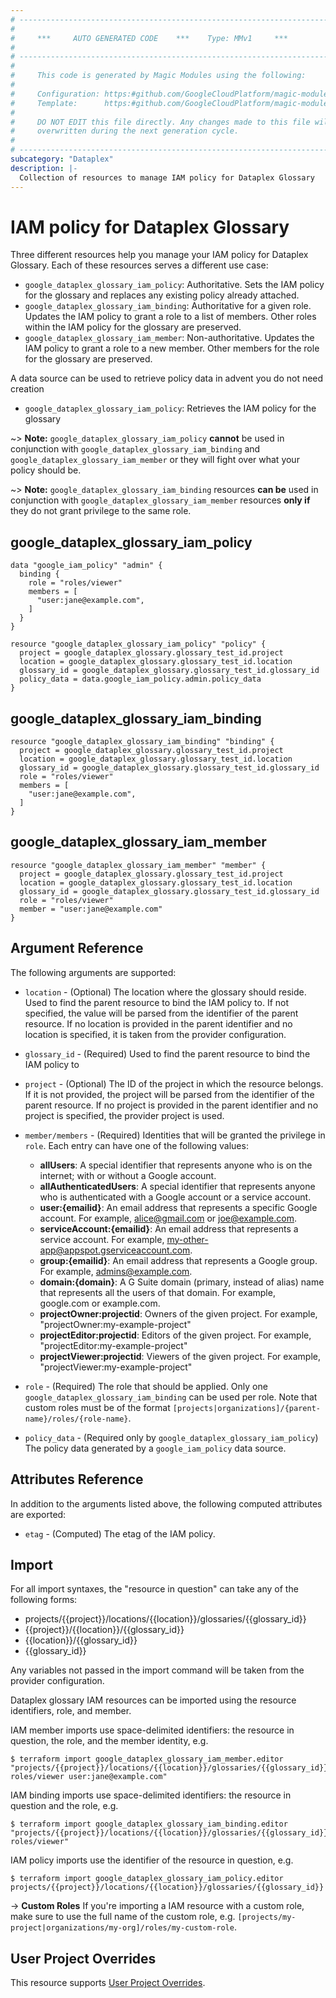 ```yaml
---
# ----------------------------------------------------------------------------
#
#     ***     AUTO GENERATED CODE    ***    Type: MMv1     ***
#
# ----------------------------------------------------------------------------
#
#     This code is generated by Magic Modules using the following:
#
#     Configuration: https:#github.com/GoogleCloudPlatform/magic-modules/tree/main/mmv1/products/dataplex/Glossary.yaml
#     Template:      https:#github.com/GoogleCloudPlatform/magic-modules/tree/main/mmv1/templates/terraform/resource_iam.html.markdown.tmpl
#
#     DO NOT EDIT this file directly. Any changes made to this file will be
#     overwritten during the next generation cycle.
#
# ----------------------------------------------------------------------------
subcategory: "Dataplex"
description: |-
  Collection of resources to manage IAM policy for Dataplex Glossary
---
```


# IAM policy for Dataplex Glossary
Three different resources help you manage your IAM policy for Dataplex Glossary. Each of these resources serves a different use case:

* `google_dataplex_glossary_iam_policy`: Authoritative. Sets the IAM policy for the glossary and replaces any existing policy already attached.
* `google_dataplex_glossary_iam_binding`: Authoritative for a given role. Updates the IAM policy to grant a role to a list of members. Other roles within the IAM policy for the glossary are preserved.
* `google_dataplex_glossary_iam_member`: Non-authoritative. Updates the IAM policy to grant a role to a new member. Other members for the role for the glossary are preserved.

A data source can be used to retrieve policy data in advent you do not need creation

* `google_dataplex_glossary_iam_policy`: Retrieves the IAM policy for the glossary

~> **Note:** `google_dataplex_glossary_iam_policy` **cannot** be used in conjunction with `google_dataplex_glossary_iam_binding` and `google_dataplex_glossary_iam_member` or they will fight over what your policy should be.

~> **Note:** `google_dataplex_glossary_iam_binding` resources **can be** used in conjunction with `google_dataplex_glossary_iam_member` resources **only if** they do not grant privilege to the same role.



## google_dataplex_glossary_iam_policy

```hcl
data "google_iam_policy" "admin" {
  binding {
    role = "roles/viewer"
    members = [
      "user:jane@example.com",
    ]
  }
}

resource "google_dataplex_glossary_iam_policy" "policy" {
  project = google_dataplex_glossary.glossary_test_id.project
  location = google_dataplex_glossary.glossary_test_id.location
  glossary_id = google_dataplex_glossary.glossary_test_id.glossary_id
  policy_data = data.google_iam_policy.admin.policy_data
}
```

## google_dataplex_glossary_iam_binding

```hcl
resource "google_dataplex_glossary_iam_binding" "binding" {
  project = google_dataplex_glossary.glossary_test_id.project
  location = google_dataplex_glossary.glossary_test_id.location
  glossary_id = google_dataplex_glossary.glossary_test_id.glossary_id
  role = "roles/viewer"
  members = [
    "user:jane@example.com",
  ]
}
```

## google_dataplex_glossary_iam_member

```hcl
resource "google_dataplex_glossary_iam_member" "member" {
  project = google_dataplex_glossary.glossary_test_id.project
  location = google_dataplex_glossary.glossary_test_id.location
  glossary_id = google_dataplex_glossary.glossary_test_id.glossary_id
  role = "roles/viewer"
  member = "user:jane@example.com"
}
```


## Argument Reference

The following arguments are supported:

* `location` - (Optional) The location where the glossary should reside.
 Used to find the parent resource to bind the IAM policy to. If not specified,
  the value will be parsed from the identifier of the parent resource. If no location is provided in the parent identifier and no
  location is specified, it is taken from the provider configuration.
* `glossary_id` - (Required) Used to find the parent resource to bind the IAM policy to

* `project` - (Optional) The ID of the project in which the resource belongs.
    If it is not provided, the project will be parsed from the identifier of the parent resource. If no project is provided in the parent identifier and no project is specified, the provider project is used.

* `member/members` - (Required) Identities that will be granted the privilege in `role`.
  Each entry can have one of the following values:
  * **allUsers**: A special identifier that represents anyone who is on the internet; with or without a Google account.
  * **allAuthenticatedUsers**: A special identifier that represents anyone who is authenticated with a Google account or a service account.
  * **user:{emailid}**: An email address that represents a specific Google account. For example, alice@gmail.com or joe@example.com.
  * **serviceAccount:{emailid}**: An email address that represents a service account. For example, my-other-app@appspot.gserviceaccount.com.
  * **group:{emailid}**: An email address that represents a Google group. For example, admins@example.com.
  * **domain:{domain}**: A G Suite domain (primary, instead of alias) name that represents all the users of that domain. For example, google.com or example.com.
  * **projectOwner:projectid**: Owners of the given project. For example, "projectOwner:my-example-project"
  * **projectEditor:projectid**: Editors of the given project. For example, "projectEditor:my-example-project"
  * **projectViewer:projectid**: Viewers of the given project. For example, "projectViewer:my-example-project"

* `role` - (Required) The role that should be applied. Only one
    `google_dataplex_glossary_iam_binding` can be used per role. Note that custom roles must be of the format
    `[projects|organizations]/{parent-name}/roles/{role-name}`.

* `policy_data` - (Required only by `google_dataplex_glossary_iam_policy`) The policy data generated by
  a `google_iam_policy` data source.

## Attributes Reference

In addition to the arguments listed above, the following computed attributes are
exported:

* `etag` - (Computed) The etag of the IAM policy.

## Import

For all import syntaxes, the "resource in question" can take any of the following forms:

* projects/{{project}}/locations/{{location}}/glossaries/{{glossary_id}}
* {{project}}/{{location}}/{{glossary_id}}
* {{location}}/{{glossary_id}}
* {{glossary_id}}

Any variables not passed in the import command will be taken from the provider configuration.

Dataplex glossary IAM resources can be imported using the resource identifiers, role, and member.

IAM member imports use space-delimited identifiers: the resource in question, the role, and the member identity, e.g.
```
$ terraform import google_dataplex_glossary_iam_member.editor "projects/{{project}}/locations/{{location}}/glossaries/{{glossary_id}} roles/viewer user:jane@example.com"
```

IAM binding imports use space-delimited identifiers: the resource in question and the role, e.g.
```
$ terraform import google_dataplex_glossary_iam_binding.editor "projects/{{project}}/locations/{{location}}/glossaries/{{glossary_id}} roles/viewer"
```

IAM policy imports use the identifier of the resource in question, e.g.
```
$ terraform import google_dataplex_glossary_iam_policy.editor projects/{{project}}/locations/{{location}}/glossaries/{{glossary_id}}
```

-> **Custom Roles** If you're importing a IAM resource with a custom role, make sure to use the
 full name of the custom role, e.g. `[projects/my-project|organizations/my-org]/roles/my-custom-role`.

## User Project Overrides

This resource supports [User Project Overrides](https://registry.terraform.io/providers/hashicorp/google/latest/docs/guides/provider_reference#user_project_override).
